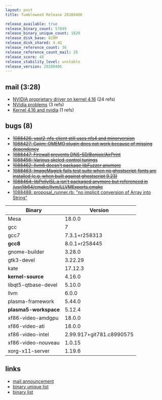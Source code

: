 ```yaml
---
layout: post
title: Tumbleweed Release 20180406

release_available: true
release_binary_count: 57849
release_binary_unique_count: 1829
release_disk_base: 829M
release_disk_shared: 4.4G
release_reference_count: 36
release_reference_count_mail: 28
release_score: 48
release_stability_level: unstable
release_version: 20180406
---
```


## mail (3:28)

- [NVIDIA proprietary driver on kernel 4.16](https://lists.opensuse.org/opensuse-factory/2018-04/msg00331.html) (24 refs)
- [NVidia problems](https://lists.opensuse.org/opensuse-factory/2018-04/msg00329.html) (3 refs)
- [Kernel 4.16 and nvidia](https://lists.opensuse.org/opensuse-factory/2018-04/msg00316.html) (1 refs)

## bugs (8)

<!--more-->

- ~~[1088426: yast2-nfs-client still uses nfs4 and minorversion](https://bugzilla.opensuse.org/show_bug.cgi?id=1088426)~~
- ~~[1088427: Gajim: OMEMO plugin does not work because of missing dependency](https://bugzilla.opensuse.org/show_bug.cgi?id=1088427)~~
- ~~[1088447: Firewall prevents DNS-SD/Bonjoir/AirPrint](https://bugzilla.opensuse.org/show_bug.cgi?id=1088447)~~
- ~~[1088456: Various skelcd-control tunings](https://bugzilla.opensuse.org/show_bug.cgi?id=1088456)~~
- ~~[1088462: llvm6 doesn't package libFuzzer anymore](https://bugzilla.opensuse.org/show_bug.cgi?id=1088462)~~
- ~~[1088463: ImageMagick fails test suite when no ghostscript-fonts are installed (e.g. when built against ghostscript 9.23)](https://bugzilla.opensuse.org/show_bug.cgi?id=1088463)~~
- ~~[1088464: libPollyISL.a isn't packaged anymore but referenced in /usr/lib64/cmake/llvm/LLVMExports.cmake](https://bugzilla.opensuse.org/show_bug.cgi?id=1088464)~~
- [1088488: proposal_runner.rb: "no implicit conversion of Array into String"](https://bugzilla.opensuse.org/show_bug.cgi?id=1088488)

Binary | Version
--- | ---
Mesa | 18.0.0
gcc | 7
gcc7 | 7.3.1+r258313
**gcc8** | 8.0.1+r258445
gnome-builder | 3.28.0
gtk3-devel | 3.22.29
kate | 17.12.3
**kernel-source** | 4.16.0
libqt5-qtbase-devel | 5.10.0
llvm | 6.0.0
plasma-framework | 5.44.0
**plasma5-workspace** | 5.12.4
xf86-video-amdgpu | 18.0.0
xf86-video-ati | 18.0.0
xf86-video-intel | 2.99.917+git781.c8990575
xf86-video-nouveau | 1.0.15
xorg-x11-server | 1.19.6

## links

- [mail announcement](https://lists.opensuse.org/opensuse-factory/2018-04/msg00310.html)
- [binary unique list](http://download.tumbleweed.boombatower.com/20180406/rpm.unique.list)
- [binary list](http://download.tumbleweed.boombatower.com/20180406/rpm.list)
